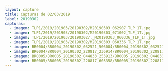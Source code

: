 ```yaml
---
layout: capture
title: Capturas de 02/03/2019
label: 20190302
capturas:
  - imagem: TLP1/2019/201903/20190302/M20190303_062907_TLP_1T.jpg
  - imagem: TLP1/2019/201903/20190302/M20190303_071002_TLP_1T.jpg
  - imagem: TLP1/2019/201903/20190302/._M20190303_060336_TLP_1T.jpg
  - imagem: TLP1/2019/201903/20190302/M20190303_060336_TLP_1T.jpg
  - imagem: BR0004/BR0004_20190302_032521_506084/BR0004_20190302_032521_506084_stack_244_meteors.jpg
  - imagem: BR0004/BR0004_20190302_220817_236914/BR0004_20190302_220817_236914_stack_27_meteors.jpg
  - imagem: BR0005/BR0005_20190302_044833_253913/BR0005_20190302_044833_253913_stack_55_meteors.jpg
  - imagem: BR0005/BR0005_20190302_220817_603358/BR0005_20190302_220817_603358_stack_69_meteors.jpg
---
```

